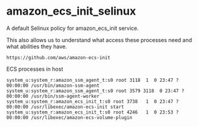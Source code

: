 # amazon_ecs_init_selinux
A default Selinux policy for amazon_ecs_init service.

This also allows us to understand what access these processes need and what abilities they have.

```
https://github.com/aws/amazon-ecs-init
```
ECS processes in host

```
system_u:system_r:amazon_ssm_agent_t:s0 root 3118  1  0 23:47 ?        00:00:00 /usr/bin/amazon-ssm-agent
system_u:system_r:amazon_ssm_agent_t:s0 root 3579 3118  0 23:47 ?      00:00:00 /usr/bin/ssm-agent-worker
system_u:system_r:amazon_ecs_init_t:s0 root 3738   1  0 23:47 ?        00:00:00 /usr/libexec/amazon-ecs-init start
system_u:system_r:amazon_ecs_init_t:s0 root 4246   1  0 23:53 ?        00:00:00 /usr/libexec/amazon-ecs-volume-plugin
```
